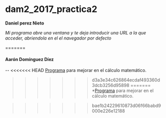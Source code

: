 # dam2_2017_practica2

**Daniel perez Nieto**

*Mi programa abre una ventana y te deja introducir una URL a la que acceder, abriendola en el el navegador por defecto*

=======

#### Aarón Domínguez Díez
--
<<<<<<< HEAD
[Programa]() para mejorar en el cálculo matemático.
>>>>>>> d3a3e34c626864ecdaf493360d3dcb3256d95898
=======
*[Programa](https://github.com/Cebem2017/dam2_2017_practica2/blob/master/AaronDominguez.py) para mejorar en el cálculo matemático.

>>>>>>> bae1b24229610873d06f66babd9000e226e12188
